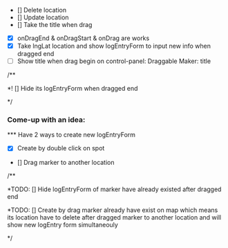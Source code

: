
  * [] Delete location
  * [] Update location
  * [] Take the title when drag
  * [x] onDragEnd & onDragStart & onDrag are works
  * [x] Take lngLat location and show logEntryForm to input new info when dragged end
  * [ ] Show title when drag begin on control-panel: Draggable Maker: title

  /**

  *! [] Hide its logEntryForm when dragged end

  */
  
  ### Come-up with an idea:
  
  *** Have 2 ways to create new logEntryForm
  * [x] Create by double click on spot
  * [] Drag marker to another location

  /** 

  *TODO: [] Hide logEntryForm of marker have already existed after dragged end

  *TODO: [] Create by drag marker already have exist on map which means its location have to delete after dragged marker to another location and will show new logEntry form simultaneouly

  */ 
